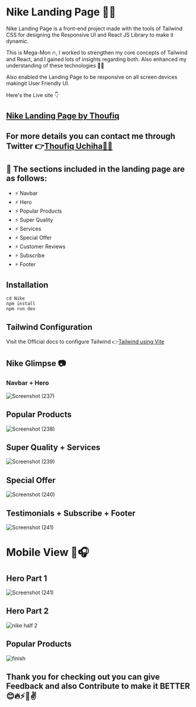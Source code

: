 # Nike Landing Page 👟🏈

Nike Landing Page is a front-end project made with the tools of Tailwind CSS for designing the Responsive UI and React JS Library to make it dynamic.

This is Mega-Mon 🔥, I worked to strengthen my core concepts of Tailwind and React, and I gained lots of insights regarding both. Also enhanced my understanding of these technologies 🧑‍💻

Also enabled the Landing Page to be responsive on all screen devices makingit User Friendly UI.

Here's the Live site 👇
## [Nike Landing Page by Thoufiq](https://nike-landing-page-thou.vercel.app/)

## For more details you can contact me through Twitter 👉[Thoufiq Uchiha🧑‍💻](https://twitter.com/IzharThouf29718)

## 🎯 The sections included in the landing page are as follows:
+ ⚡ Navbar
+ ⚡ Hero
+ ⚡ Popular Products
+ ⚡ Super Quality
+ ⚡ Services
+  ⚡ Special Offer
+ ⚡ Customer Reviews
+ ⚡ Subscribe
+ ⚡ Footer

## Installation

```
cd Nike
npm install
npm run dev
```

## Tailwind Configuration

Visit the Official docs to configure Tailwind 👉[Tailwind using Vite](https://tailwindcss.com/docs/guides/vite)

## Nike Glimpse 📷

### Navbar + Hero
![Screenshot (237)](https://github.com/Thoufiq-Uchiha-23/Nike-Landing-Page/assets/143873191/6c59c21f-8ff2-4c3d-b50b-5797632f7521)

## Popular Products
![Screenshot (238)](https://github.com/Thoufiq-Uchiha-23/Nike-Landing-Page/assets/143873191/6679fd77-fb71-4787-8a09-a8fe5e5c6061)

## Super Quality + Services
![Screenshot (239)](https://github.com/Thoufiq-Uchiha-23/Nike-Landing-Page/assets/143873191/c1376bec-6456-4665-99be-bc1568f87200)

## Special Offer
![Screenshot (240)](https://github.com/Thoufiq-Uchiha-23/Nike-Landing-Page/assets/143873191/09684c94-d836-487b-895f-304c558e19a4)

## Testimonials + Subscribe + Footer
![Screenshot (241)](https://github.com/Thoufiq-Uchiha-23/Nike-Landing-Page/assets/143873191/509343ed-32de-4ae8-a2ba-7a1807732e05)

# Mobile View 📱🎧

## Hero Part 1
![Screenshot (241)](https://github.com/Thoufiq-Uchiha-23/Nike-Landing-Page/assets/143873191/220f63cb-644f-4052-8f2d-5c11700adc22)

## Hero Part 2
![nike half 2](https://github.com/Thoufiq-Uchiha-23/Nike-Landing-Page/assets/143873191/869e7775-ec5e-4ee2-9ab0-27cefd8ad614)

## Popular Products
![finish](https://github.com/Thoufiq-Uchiha-23/Nike-Landing-Page/assets/143873191/c23a0de4-ff8d-4627-af17-6f2ad7b2db99)

## Thank you for checking out you can give Feedback and also Contribute to make it BETTER 😊🔥⚡🚀✌️
